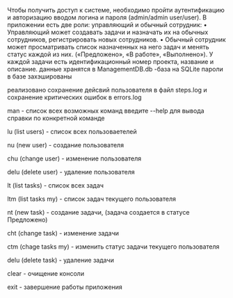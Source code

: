 Чтобы получить доступ к системе, необходимо пройти аутентификацию и авторизацию вводом логина и пароля (admin/admin user/user).
В приложении есть две роли: управляющий и обычный сотрудник:
•	Управляющий может создавать задачи и назначать их на обычных сотрудников, регистрировать новых сотрудников.
•	Обычный сотрудник может просматривать список назначенных на него задач и менять статус каждой из них. («Предложено», «В работе», «Выполнено»).
У каждой задачи есть идентификационный номер проекта, название и описание. 
данные хранятся в ManagementDB.db  -база на SQLite 
пароли в базе захэшированы 

реализовано сохранение дейсвий пользователя в файл  steps.log и сохранение критических ошибок в errors.log 

man - список всех возможных команд
введите --help для вывода справки по конкретной команде

lu (list users) - список всех пользоваетелей

nu (new user) - создание пользователя

chu (change user) - изменение пользователя

delu (delete user) - удаление пользователя

lt (list tasks) - список всех задач

ltm (list tasks my) - список задач текущего пользователя

nt (new task) - создание задачи, (задача создается в статусе Предложено)

cht (change task) - изменение задачи

ctm (chage tasks my) - изменить статус задачи текущего пользователя

delu (delete task) - удаление задачи

clear - очищение консоли

exit - завершение работы приложения
